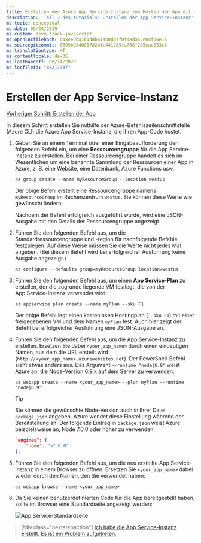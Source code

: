 ```yaml
---
title: Erstellen der Azure App Service-Instanz zum Hosten der App mit der Azure-Befehlszeilenschnittstelle
description: 'Teil 3 des Tutorials: Erstellen der App Service-Instanz'
ms.topic: conceptual
ms.date: 09/24/2019
ms.custom: devx-track-javascript
ms.openlocfilehash: d48ee9ba1b1ddb813b0dd7f0f48da52e0cf96e15
ms.sourcegitcommit: 0699b984b85782b1c441289fa756f285eae853c3
ms.translationtype: HT
ms.contentlocale: de-DE
ms.lasthandoff: 08/14/2020
ms.locfileid: "88217937"
---
```

# <a name="create-the-app-service"></a>Erstellen der App Service-Instanz

[Vorheriger Schritt: Erstellen der App](tutorial-vscode-azure-cli-node-02.md)

In diesem Schritt erstellen Sie mithilfe der Azure-Befehlszeilenschnittstelle (Azure CLI) die Azure App Service-Instanz, die Ihren App-Code hostet.

1. Geben Sie an einem Terminal oder einer Eingabeaufforderung den folgenden Befehl ein, um eine **Ressourcengruppe** für die App Service-Instanz zu erstellen. Bei einer Ressourcengruppe handelt es sich im Wesentlichen um eine benannte Sammlung der Ressourcen einer App in Azure, z. B. eine Website, eine Datenbank, Azure Functions usw.

    ```azurecli
    az group create --name myResourceGroup --location westus
    ```

    Der obige Befehl erstellt eine Ressourcengruppe namens `myResourceGroup` im Rechenzentrum `westus`. Sie können diese Werte wie gewünscht ändern.

    Nachdem der Befehl erfolgreich ausgeführt wurde, wird eine JSON-Ausgabe mit den Details der Ressourcengruppe angezeigt.

1. Führen Sie den folgenden Befehl aus, um die Standardressourcengruppe und -region für nachfolgende Befehle festzulegen. Auf diese Weise müssen Sie die Werte nicht jedes Mal angeben. (Bei diesem Befehl wird bei erfolgreicher Ausführung keine Ausgabe angezeigt.)

    ```azurecli
    az configure --defaults group=myResourceGroup location=westus
    ```

1. Führen Sie den folgenden Befehl aus, um einen **App Service-Plan** zu erstellen, der die zugrunde liegende VM festlegt, die von der App Service-Instanz verwendet wird:

    ```azurecli
    az appservice plan create --name myPlan --sku F1
    ```

    Der obige Befehl legt einen kostenlosen Hostingplan (`--sku F1`) mit einer freigegebenen VM und dem Namen `myPlan` fest. Auch hier zeigt der Befehl bei erfolgreicher Ausführung eine JSON-Ausgabe an.

1. Führen Sie den folgenden Befehl aus, um die App Service-Instanz zu erstellen. Ersetzen Sie dabei `<your_app_name>` durch einen eindeutigen Namen, aus dem die URL erstellt wird (`http://<your_app_name>.azurewebsites.net`). Der PowerShell-Befehl sieht etwas anders aus. Das Argument `--runtime "node|6.9"` weist Azure an, die Node-Version 6.9.x auf dem Server zu verwenden.

    ```azurecli
    az webapp create --name <your_app_name> --plan myPlan --runtime "node|6.9"
    ```

    > [!TIP]
    > Sie können die gewünschte Node-Version auch in Ihrer Datei `package.json` angeben. Azure wendet diese Einstellung während der Bereitstellung an. Der folgende Eintrag in `package.json` weist Azure beispielsweise an, Node 7.0.0 oder höher zu verwenden:
    >
    > ``` json
    > "engines": {
    >     "node": ">7.0.0"
    > },
    > ```

1. Führen Sie den folgenden Befehl aus, um die neu erstellte App Service-Instanz in einem Browser zu öffnen. Ersetzen Sie `<your_app_name>` dabei wieder durch den Namen, den Sie verwendet haben:

    ```azurecli
    az webapp browse --name <your_app_name>
    ```

1. Da Sie keinen benutzerdefinierten Code für die App bereitgestellt haben, sollte im Browser eine Standardseite angezeigt werden:

    ![App Service-Standardseite](media/azure-cli/azure-default-page.png)

> [!div class="nextstepaction"]
> [Ich habe die App Service-Instanz erstellt.](tutorial-vscode-azure-cli-node-04.md) [Es ist ein Problem aufgetreten.](https://www.research.net/r/PWZWZ52?tutorial=node-deployment&step=create-website)
